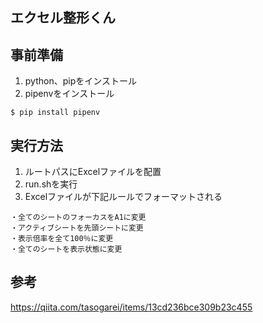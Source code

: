 ## エクセル整形くん

## 事前準備
1. python、pipをインストール
2. pipenvをインストール
```
$ pip install pipenv
```

## 実行方法
1. ルートパスにExcelファイルを配置
2. run.shを実行
3. Excelファイルが下記ルールでフォーマットされる
```
・全てのシートのフォーカスをA1に変更
・アクティブシートを先頭シートに変更
・表示倍率を全て100％に変更
・全てのシートを表示状態に変更
```

## 参考
https://qiita.com/tasogarei/items/13cd236bce309b23c455
